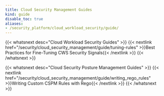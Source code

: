 ```yaml
---
title: Cloud Security Management Guides
kind: guide
disable_toc: true
aliases:
- /security_platform/cloud_workload_security/guide/
---
```


{{< whatsnext desc="Cloud Workload Security Guides" >}}
    {{< nextlink href="/security/cloud_security_management/guide/tuning-rules" >}}Best Practices for Fine-Tuning CWS Security Signals{{< /nextlink >}}
{{< /whatsnext >}}

{{< whatsnext desc="Cloud Security Posture Management Guides" >}}
    {{< nextlink href="/security/cloud_security_management/guide/writing_rego_rules" >}}Writing Custom CSPM Rules with Rego{{< /nextlink >}}
{{< /whatsnext >}}